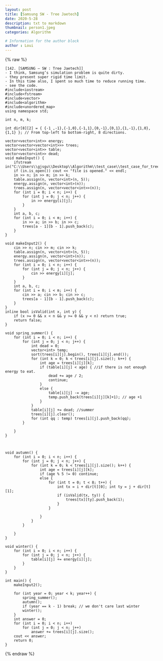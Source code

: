```yaml
---
layout: post
title: [Samsung SW - Tree Jaetech]
date: 2020-5-28
description: txt to markdown
thumbnail: person1.jpeg
categories: Algorithm

# Information for the author block
author : Loui
---
```


{% raw %}

	﻿[142. [SAMSUNG – SW : Tree Jaetech]]
	- I think, Samsung’s simulation problem is quite dirty.
	- they present super rigid time limit. 
	- In this time also, I spent so much time to reduce running time.
	- see the code.
	#include<iostream>
	#include<fstream>
	#include<vector>
	#include<algorithm>
	#include<unordered_map>
	using namespace std;
	
	int n, m, k;
	
	int dir[8][2] = { {-1 ,-1},{-1,0},{-1,1},{0,-1},{0,1},{1,-1},{1,0},{1,1} }; // From top-left to bottom-right, 8 directions.
	
	vector<vector<int>> energy;
	vector<vector<vector<int>>> trees;
	vector<vector<int>> table;
	vector<vector<int>> dead;
	void makeInput() {
		ifstream in("C:\\Users\\gjsgu\\Desktop\\Algorithm\\test_case\\test_case_for_tree_jaetech.txt");
		if (in.is_open()) cout << "file is opened." << endl;
		in >> n; in >> m; in >> k;
		table.assign(n, vector<int>(n, 5));
		energy.assign(n, vector<int>(n));
		trees.assign(n, vector<vector<int>>(n));
		for (int i = 0; i < n; i++) {
			for (int j = 0; j < n; j++) {
				in >> energy[i][j];
			}
		}
		int a, b, c;
		for (int i = 0; i < m; i++) {
			in >> a; in >> b; in >> c;
			trees[a - 1][b - 1].push_back(c);
		}
	}
	
	void makeInput2() {
		cin >> n; cin >> m; cin >> k;
		table.assign(n, vector<int>(n, 5));
		energy.assign(n, vector<int>(n));
		trees.assign(n, vector<vector<int>>(n));
		for (int i = 0; i < n; i++) {
			for (int j = 0; j < n; j++) {
				cin >> energy[i][j];
			}
		}
		int a, b, c;
		for (int i = 0; i < m; i++) {
			cin >> a; cin >> b; cin >> c;
			trees[a - 1][b - 1].push_back(c);
		}
	}
	inline bool isValid(int x, int y) {
		if (x >= 0 && x < n && y >= 0 && y < n) return true;
		return false;
	}
	
	void spring_summer() {
		for (int i = 0; i < n; i++) {
			for (int j = 0; j < n; j++) {
				int dead = 0;
				vector<int> temp;
				sort(trees[i][j].begin(), trees[i][j].end());
				for (int k = 0; k < trees[i][j].size(); k++) {
					int age = trees[i][j][k];
					if (table[i][j] < age) { //if there is not enough energy to eat.
						dead += age / 2;
						continue;
					}
					else {
						table[i][j] -= age;
						temp.push_back(trees[i][j][k]+1); // age +1
					}
				}
				table[i][j] += dead; //summer
				trees[i][j].clear();
				for (int qq : temp) trees[i][j].push_back(qq);
			}
			
		}
	}
	
	
	
	void autumn() {
		for (int i = 0; i < n; i++) {
			for (int j = 0; j < n; j++) {
				for (int k = 0; k < trees[i][j].size(); k++) {
					int age = trees[i][j][k];
					if (age % 5 != 0) continue;
					else {
						for (int t = 0; t < 8; t++) {
							int tx = i + dir[t][0]; int ty = j + dir[t][1];
							if (isValid(tx, ty)) {
								trees[tx][ty].push_back(1);
							}
						}
	
					}
				}
			}
			
		}
	}
	
	void winter() {
		for (int i = 0; i < n; i++) {
			for (int j = 0; j < n; j++) {
				table[i][j] += energy[i][j];
			}
		}
	}
	
	int main() {
		makeInput2();
		
		for (int year = 0; year < k; year++) {	
			spring_summer();
			autumn();
			if (year == k - 1) break; // we don't care last winter
			winter();
		}
		int answer = 0;
		for (int i = 0; i < n; i++)
			for (int j = 0; j < n; j++)
				answer += trees[i][j].size();
		cout << answer;
		return 0;
	}
	
	
{% endraw %}
